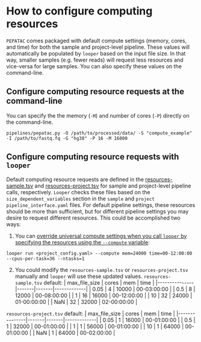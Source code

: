 # How to configure computing resources

`PEPATAC` comes packaged with default compute settings (memory, cores, and time) for both the sample and project-level pipeline.  These values will automatically be populated by `looper` based on the input file size. In that way, smaller samples (e.g. fewer reads) will request less resources and vice-versa for large samples. You can also specify these values on the command-line.

## Configure computing resource requests at the command-line

You can specify the the memory (`-M`) and number of cores (`-P`) directly on the command-line.
```console
pipelines/pepatac.py -O /path/to/processed/data/ -S "compute_example" -I /path/to/fastq.fq -G "hg38" -P 16 -M 16000
```

## Configure computing resource requests with `looper`

Default computing resource requests are defined in the [resources-sample.tsv](https://github.com/databio/pepatac/blob/master/resources-sample.tsv) and [resources-project.tsv](https://github.com/databio/pepatac/blob/master/resources-project.tsv) for sample and project-level pipeline calls, respectively. `Looper` checks these files based on the `size_dependent_variables` section in the `sample` and `project` `pipeline_interface.yaml` files.  For default pipeline settings, these resources should be more than sufficient, but for different pipeline settings you may desire to request different resources.  This could be accomplished two ways:  
1. You can [override universal compute settings when you call `looper` by specifying the resources using the `--compute` variable](https://looper.readthedocs.io/en/latest/variable-namespaces/#5-compute):
```console
looper run <project_config.yaml> --compute mem=24000 time=00-12:00:00 --cpus-per-task=36 --ntasks=1
```
2. You could modify the `resources-sample.tsv` or `resources-project.tsv` manually and `looper` will use these updated values.
`resources-sample.tsv` default:
| max_file_size | cores | mem   | time        |
|---------------|-------|-------|-------------|
| 0.05          | 4     | 10000 | 00-03:00:00 |
| 0.5           | 8     | 12000 | 00-08:00:00 |
| 1             | 16    | 16000 | 00-12:00:00 |
| 10            | 32    | 24000 | 01-00:00:00 |
| NaN           | 32    | 32000 | 02-00:00:00 |

`resources-project.tsv` default:
| max_file_size | cores | mem   | time        |
|---------------|-------|-------|-------------|
| 0.05          | 1     | 16000 | 00-01:00:00 |
| 0.5           | 1     | 32000 | 00-01:00:00 |
| 1             | 1     | 56000 | 00-01:00:00 |
| 10            | 1     | 64000 | 00-01:00:00 |
| NaN           | 1     | 64000 | 00-02:00:00 |